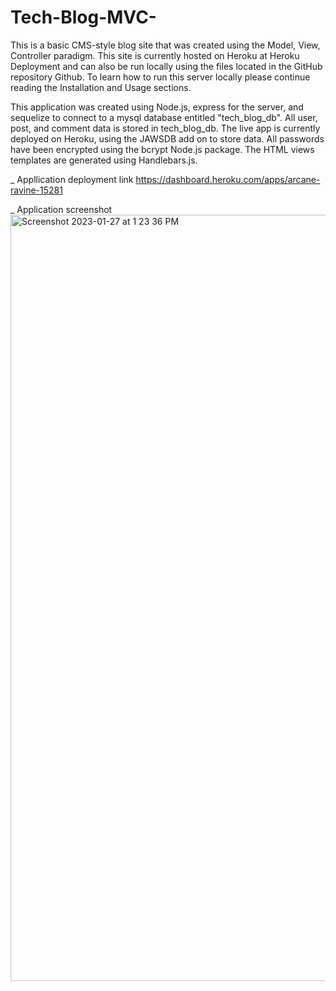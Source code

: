 # Tech-Blog-MVC-

This is a basic CMS-style blog site that was created using the Model, View, Controller paradigm. This site is currently hosted on Heroku at Heroku Deployment and can also be run locally using the files located in the GitHub repository Github. To learn how to run this server locally please continue reading the Installation and Usage sections.

This application was created using Node.js, express for the server, and sequelize to connect to a mysql database entitled "tech_blog_db". All user, post, and comment data is stored in tech_blog_db. The live app is currently deployed on Heroku, using the JAWSDB add on to store data. All passwords have been encrypted using the bcrypt Node.js package. The HTML views templates are generated using Handlebars.js.

_ Appllication deployment link
https://dashboard.heroku.com/apps/arcane-ravine-15281

_ Application screenshot
<img width="1226" alt="Screenshot 2023-01-27 at 1 23 36 PM" src="https://user-images.githubusercontent.com/110508944/215179136-98b1e672-cf50-4e45-a41c-c432e9b80c8d.png">
